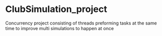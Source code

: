 # ClubSimulation_project
Concurrency project consisting of threads preforming tasks at the same time to improve multi simulations to happen at once
